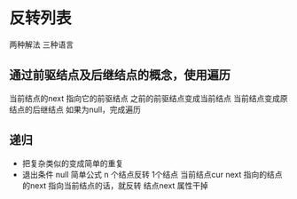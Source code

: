 # 反转列表

两种解法 三种语言

## 通过前驱结点及后继结点的概念，使用遍历
   当前结点的next 指向它的前驱结点
   之前的前驱结点变成当前结点
   当前结点变成原结点的后继结点
   如果为null，完成遍历

## 递归
   - 把复杂类似的变成简单的重复
   - 退出条件
     null 
   简单公式 n 个结点反转 1个结点
   当前结点cur next 指向的结点的next 指向当前结点的话，就反转
   结点next 属性干掉